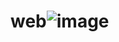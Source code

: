 # web![image](https://user-images.githubusercontent.com/57869203/166620688-2c85e99c-41d5-4992-af55-f4b82b5c2c67.png)
